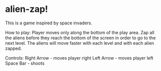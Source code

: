 # alien-zap!

This is a game inspired by space invaders. 

How to play:
Player moves only along the bottom of the play area.
Zap all the aliens before they reach the bottom of the screen in order to go to the next level. 
The aliens will move faster with each level and with each alien zapped.

Controls: 
Right Arrow - moves player right
Left Arrow - moves player left
Space Bar - shoots
